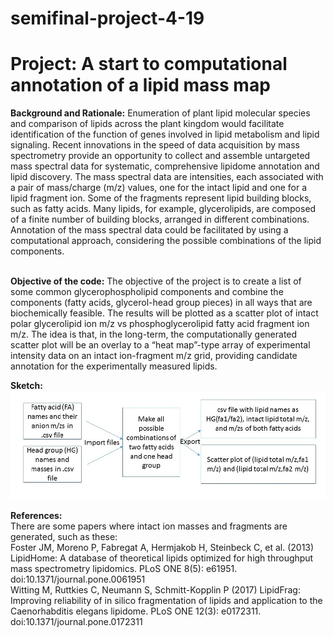 # semifinal-project-4-19
# **Project:** A start to computational annotation of a lipid mass map<br/>

**Background and Rationale:** Enumeration of plant lipid molecular species and comparison of lipids across the plant kingdom would facilitate identification of the function of genes involved in lipid metabolism and lipid signaling. Recent innovations in the speed of data acquisition by mass spectrometry provide an opportunity to collect and assemble untargeted mass spectral data for systematic, comprehensive lipidome annotation and lipid discovery. The mass spectral data are intensities, each associated with a pair of mass/charge (m/z) values, one for the intact lipid and one for a lipid fragment ion. Some of the fragments represent lipid building blocks, such as fatty acids. Many lipids, for example, glycerolipids, are composed of a finite number of building blocks, arranged in different combinations. Annotation of the mass spectral data could be facilitated by using a computational approach, considering the possible combinations of the lipid components.  
<br/>

**Objective of the code:** The objective of the project is to create a list of some common glycerophospholipid components and combine the components (fatty acids, glycerol-head group pieces) in all ways that are biochemically feasible. The results will be plotted as a scatter plot of intact polar glycerolipid ion m/z vs phosphoglycerolipid fatty acid fragment ion m/z.  The idea is that, in the long-term, the computationally generated scatter plot will be an overlay to a “heat map”-type array of experimental intensity data on an intact ion-fragment m/z grid, providing candidate annotation for the experimentally measured lipids.
<br/>

**Sketch:** <br/>
<img src="sketch.jpg" alt="sketch_image" width="1000"/>
<br/>

**References:**<br/>There are some papers where intact ion masses and fragments are generated, such as these:<br/>
Foster JM, Moreno P, Fabregat A, Hermjakob H, Steinbeck C, et al. (2013) LipidHome: A database of theoretical lipids optimized for high throughput mass spectrometry lipidomics. PLoS ONE 8(5): e61951. doi:10.1371/journal.pone.0061951
<br/>
Witting M, Ruttkies C, Neumann S, Schmitt-Kopplin P (2017) LipidFrag: Improving reliability of in silico fragmentation of lipids and application to the Caenorhabditis elegans lipidome. PLoS ONE 12(3): e0172311. doi:10.1371/journal.pone.0172311
